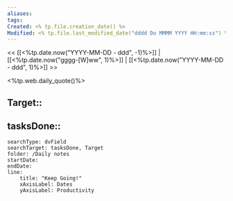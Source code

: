 ```yaml
---
aliases: 
tags: 
Created: <% tp.file.creation_date() %>
Modified: <% tp.file.last_modified_date("dddd Do MMMM YYYY HH:mm:ss") %>
---
```


<< [[<%tp.date.now("YYYY-MM-DD - ddd", -1)%>]] | [[<%tp.date.now("gggg-[W]ww", 1)%>]] | [[<%tp.date.now("YYYY-MM-DD - ddd", 1)%>]] >>

<%tp.web.daily_quote()%>


Target::  
- 

tasksDone::
- 


```tracker
searchType: dvField
searchTarget: tasksDone, Target
folder: /Daily notes 
startDate:
endDate:
line:
    title: "Keep Going!"
    xAxisLabel: Dates
    yAxisLabel: Productivity 
```
